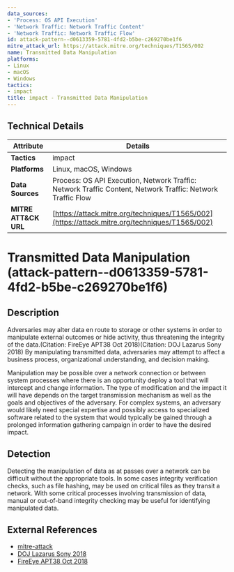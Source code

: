 ```yaml
---
data_sources:
- 'Process: OS API Execution'
- 'Network Traffic: Network Traffic Content'
- 'Network Traffic: Network Traffic Flow'
id: attack-pattern--d0613359-5781-4fd2-b5be-c269270be1f6
mitre_attack_url: https://attack.mitre.org/techniques/T1565/002
name: Transmitted Data Manipulation
platforms:
- Linux
- macOS
- Windows
tactics:
- impact
title: impact - Transmitted Data Manipulation
---
```


## Technical Details

| Attribute | Details |
|-----------|----------|
| **Tactics** | impact |
| **Platforms** | Linux, macOS, Windows |
| **Data Sources** | Process: OS API Execution, Network Traffic: Network Traffic Content, Network Traffic: Network Traffic Flow |
| **MITRE ATT&CK URL** | [https://attack.mitre.org/techniques/T1565/002](https://attack.mitre.org/techniques/T1565/002) |

# Transmitted Data Manipulation (attack-pattern--d0613359-5781-4fd2-b5be-c269270be1f6)

## Description
Adversaries may alter data en route to storage or other systems in order to manipulate external outcomes or hide activity, thus threatening the integrity of the data.(Citation: FireEye APT38 Oct 2018)(Citation: DOJ Lazarus Sony 2018) By manipulating transmitted data, adversaries may attempt to affect a business process, organizational understanding, and decision making.

Manipulation may be possible over a network connection or between system processes where there is an opportunity deploy a tool that will intercept and change information. The type of modification and the impact it will have depends on the target transmission mechanism as well as the goals and objectives of the adversary. For complex systems, an adversary would likely need special expertise and possibly access to specialized software related to the system that would typically be gained through a prolonged information gathering campaign in order to have the desired impact.

## Detection
Detecting the manipulation of data as at passes over a network can be difficult without the appropriate tools. In some cases integrity verification checks, such as file hashing, may be used on critical files as they transit a network. With some critical processes involving transmission of data, manual or out-of-band integrity checking may be useful for identifying manipulated data. 

## External References
- [mitre-attack](https://attack.mitre.org/techniques/T1565/002)
- [DOJ Lazarus Sony 2018](https://www.justice.gov/opa/press-release/file/1092091/download)
- [FireEye APT38 Oct 2018](https://www.mandiant.com/sites/default/files/2021-09/rpt-apt38-2018-web_v5-1.pdf)
